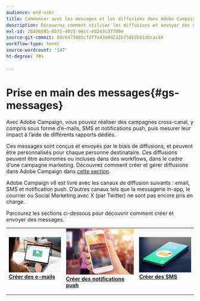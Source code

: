 ```yaml
---
audience: end-user
title: Commencer avec les messages et les diffusions dans Adobe Campaign Web
description: Découvrez comment utiliser les diffusions et envoyer des messages à l’aide de Campaign Web.
exl-id: 2849b58b-6b75-4023-9ecc-eb243c37f00e
source-git-commit: 88c6473005cfdf7a43e0d232b75db2b51dbcac40
workflow-type: tm+mt
source-wordcount: '147'
ht-degree: 78%

---
```


# Prise en main des messages{#gs-messages}

Avec Adobe Campaign, vous pouvez réaliser des campagnes cross-canal, y compris sous forme d’e-mails, SMS et notifications push, puis mesurer leur impact à l’aide de différents rapports dédiés.

Ces messages sont conçus et envoyés par le biais de diffusions, et peuvent être personnalisés pour chaque personne destinataire. Ces diffusions peuvent être autonomes ou incluses dans des workflows, dans le cadre d’une campagne marketing. Découvrez comment créer et gérer diffusions dans Adobe Campaign dans [cette section](gs-deliveries.md).

Adobe Campaign v8 est livré avec les canaux de diffusion suivants : email, SMS et notification push. D’autres canaux tels que la messagerie in-app, le courrier ou Social Marketing avec X (par Twitter) ne sont pas encore pris en charge.

Parcourez les sections ci-dessous pour découvrir comment créer et envoyer des messages.

<table style="table-layout:fixed">
    <tr style="border: 0;">
    <td>
    <a href="../email/create-email.md">
    <img alt="E-mail" src="assets/do-not-localize/email.jpg">
    </a>
    <div><a href="../email/create-email.md"><strong>Créer des e-mails</strong>
    </div>
    <p>
    </td>
    <td>
    <a href="../push/create-push.md">
      <img alt="Notifications push" src="assets/do-not-localize/push.jpg">
    </a>
    <div>
    <a href="../push/gs-push.md"><strong>Créer des notifications push</strong></a>
    </div>
    <p>
    </td>
    <td>
    <a href="../sms/create-sms.md">
      <img alt="SMS" src="assets/do-not-localize/sms.jpg">
    </a>
    <div>
    <a href="../sms/create-sms.md"><strong>Créer des SMS</strong></a>
    </div>
    <p>
    </td>
    </tr>
    </table>

